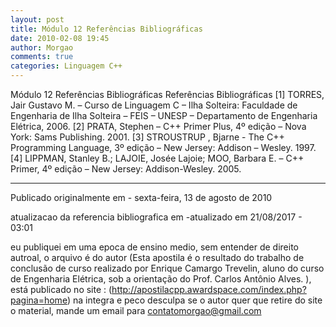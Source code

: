 ```yaml
---
layout: post
title: Módulo 12 Referências Bibliográficas
date: 2010-02-08 19:45
author: Morgao
comments: true
categories: Linguagem C++
---
```

Módulo 12 Referências Bibliográficas
Referências Bibliográficas
[1] TORRES, Jair Gustavo M. – Curso de Linguagem C – Ilha Solteira: Faculdade de Engenharia de Ilha Solteira – FEIS – UNESP – Departamento de Engenharia Elétrica, 2006.
[2] PRATA, Stephen – C++ Primer Plus, 4º edição – Nova York: Sams Publishing. 2001.
[3] STROUSTRUP , Bjarne - The C++ Programming Language, 3º edição – New Jersey: Addison – Wesley. 1997.
[4] LIPPMAN, Stanley B.; LAJOIE, Josée Lajoie; MOO, Barbara E. – C++ Primer, 4º edição – New Jersey: Addison-Wesley. 2005.

-------------------------------------------------------------------------------------------------------------

Publicado originalmente em - sexta-feira, 13 de agosto de 2010

atualizacao da referencia bibliografica em -atualizado em 21/08/2017 - 03:01

eu publiquei em uma epoca de ensino medio, sem entender de direito autroal, o arquivo é do autor (Esta apostila é o resultado do trabalho de conclusão de curso realizado por Enrique Camargo Trevelin, aluno do curso de Engenharia Elétrica, sob a orientação do Prof. Carlos Antônio Alves. ), está publicado no site : (http://apostilacpp.awardspace.com/index.php?pagina=home) na integra e peco desculpa se o autor quer que retire do site o material, mande um email para
contatomorgao@gmail.com